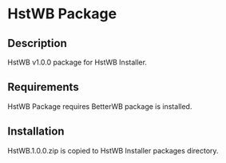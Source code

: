 # HstWB Package

## Description

HstWB v1.0.0 package for HstWB Installer.

## Requirements

HstWB Package requires BetterWB package is installed.

## Installation

HstWB.1.0.0.zip is copied to HstWB Installer packages directory.
